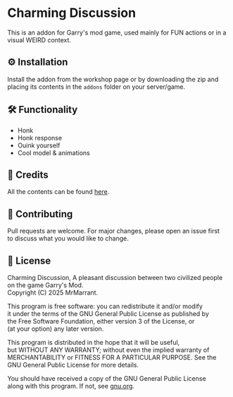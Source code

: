 # Charming Discussion

This is an addon for Garry's mod game, used mainly for FUN actions or in a visual WEIRD context.

## ⚙️ Installation

Install the addon from the workshop page or by downloading the zip and placing its contents in the `addons` folder on your server/game.

## 🛠️ Functionality

* Honk
* Honk response
* Ouink yourself
* Cool model & animations

## 🤝 Credits

All the contents can be found [here]().

## 🧮 Contributing

Pull requests are welcome. For major changes, please open an issue first<br>
to discuss what you would like to change.<br>

## 📄 License

Charming Discussion, A pleasant discussion between two civilized people on the game Garry's Mod.<br>
Copyright (C) 2025  MrMarrant.<br>

This program is free software: you can redistribute it and/or modify<br>
it under the terms of the GNU General Public License as published by<br>
the Free Software Foundation, either version 3 of the License, or<br>
(at your option) any later version.<br>

This program is distributed in the hope that it will be useful,<br>
but WITHOUT ANY WARRANTY; without even the implied warranty of<br>
MERCHANTABILITY or FITNESS FOR A PARTICULAR PURPOSE.  See the<br>
GNU General Public License for more details.<br>

You should have received a copy of the GNU General Public License<br>
along with this program.  If not, see [gnu.org](https://www.gnu.org/licenses/).<br>
